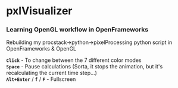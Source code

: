 # pxlVisualizer
### Learning OpenGL workflow in OpenFrameworks

Rebuilding my procstack->python->pixelProcessing python script in OpenFrameworks & OpenGL

**`Click`** - To change between the 7 different color modes
<br>**`Space`** - Pause calculations (Sorta, it stops the animation, but it's recalculating the current time step...)
<br>**`Alt+Enter`** / **`f`** / **`F`** - Fullscreen
